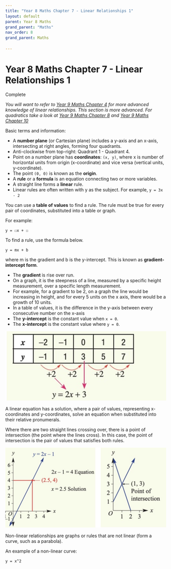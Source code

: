 ```yaml
---
title: "Year 8 Maths Chapter 7 - Linear Relationships 1"
layout: default
parent: Year 8 Maths
grand_parent: "Maths"
nav_order: 8
grand_parent: Maths

---
```


# Year 8 Maths Chapter 7 - Linear Relationships 1

<label class="label label-green">Complete</label>

*You will want to refer to [Year 9 Maths Chapter 4](../y9/y9c4.html) for more advanced knowledge of linear relationships. This section is more advanced. For quadratics take a look at [Year 9 Maths Chapter 8](../y9/y9c8.html) and [Year 9 Maths Chapter 10](../y9/y9c10.html)*

Basic terms and information:

- A **number plane** (or Cartesian plane) includes a y-axis and an x-axis, intersecting at right angles, forming four quadrants.
- Anti-clockwise from top-right: Quadrant 1 - Quadrant 4.
- Point on a number plane has **coordinates**: `(x, y)`, where x is number of horizontal units from origin (x-coordinate) and vice versa (vertical units, y-coordinate).
- The point `(0, 0)` is known as the **origin**.
- A **rule** or a **formula** is an equation connecting two or more variables.
- A straight line forms a **linear** rule.
- Linear rules are often written with y as the subject. For example, `y = 3x - 2`

You can use a **table of values** to find a rule. The rule must be true for every pair of coordinates, substituted into a table or graph.

For example:

	y = ☐x + ☐

To find a rule, use the formula below.

	y = mx + b

where m is the gradient and b is the y-intercept. This is known as **gradient-intercept form**.

- The **gradient** is rise over run. 
- On a graph, it is the steepness of a line, measured by a specific height measurement, over a specific length measurement. 
- For example, for a gradient to be 2, on a graph the line would be increasing in height, and for every 5 units on the x axis, there would be a growth of 10 units. 
- In a table of values, it is the difference in the y-axis between every consecutive number on the x-axis
- The **y-intercept** is the constant value when `x = 0`. 
- The **x-intercept** is the constant value where `y = 0`.

![Gradient-intercept form](../../resources/maths/linear1.jpg)


A linear equation has a solution, where a pair of values, representing x-coordinates and y-coordinates, solve an equation when substituted into their relative pronumerals.

Where there are two straight lines crossing over, there is a point of intersection (the point where the lines cross). In this case, the point of intersection is the pair of values that satisfies both rules.

![Point of intersection](../../resources/maths/linear2.jpg)

Non-linear relationships are graphs or rules that are not linear (form a curve, such as a parabola).

An example of a non-linear curve:

	y = x^2
